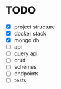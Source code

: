 # TODO

- [x] project structure
- [x] docker stack
- [x] mongo db
- [ ] api
- [ ] query api
- [ ] crud
- [ ] schemes
- [ ] endpoints
- [ ] tests
